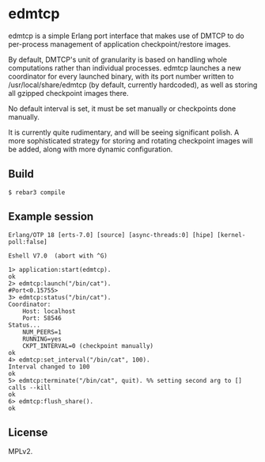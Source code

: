edmtcp
=====

edmtcp is a simple Erlang port interface that makes use of DMTCP to do
per-process management of application checkpoint/restore images.

By default, DMTCP's unit of granularity is based on handling whole computations
rather than individual processes. edmtcp launches a new coordinator for every launched
binary, with its port number written to /usr/local/share/edmtcp (by default, currently
hardcoded), as well as storing all gzipped checkpoint images there.

No default interval is set, it must be set manually or checkpoints done manually.

It is currently quite rudimentary, and will be seeing significant polish. A more
sophisticated strategy for storing and rotating checkpoint images will be added,
along with more dynamic configuration.

Build
-----

    $ rebar3 compile

Example session
-----

   	Erlang/OTP 18 [erts-7.0] [source] [async-threads:0] [hipe] [kernel-poll:false]

   	Eshell V7.0  (abort with ^G)
   
   	1> application:start(edmtcp).
   	ok
   	2> edmtcp:launch("/bin/cat").
   	#Port<0.15755>
   	3> edmtcp:status("/bin/cat").
   	Coordinator:
      	Host: localhost
      	Port: 58546
   	Status...
      	NUM_PEERS=1
      	RUNNING=yes
      	CKPT_INTERVAL=0 (checkpoint manually)
   	ok
   	4> edmtcp:set_interval("/bin/cat", 100).
   	Interval changed to 100
   	ok
   	5> edmtcp:terminate("/bin/cat", quit). %% setting second arg to [] calls --kill
   	ok
   	6> edmtcp:flush_share().
   	ok

License
-----

MPLv2.
